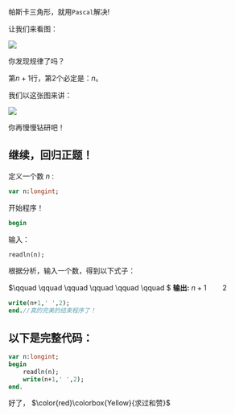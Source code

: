 帕斯卡三角形，就用``Pascal``解决!

让我们来看图：

![](https://upload.wikimedia.org/wikipedia/commons/0/0d/PascalTriangleAnimated2.gif)

你发现规律了吗？

第$n+1$行，第$2$个必定是：$n$。

我们以这张图来讲：

![](https://img-blog.csdn.net/20171130143100892?watermark/2/text/aHR0cDovL2Jsb2cuY3Nkbi5uZXQveWluZ211bGl1Y2h1YW4=/font/5a6L5L2T/fontsize/400/fill/I0JBQkFCMA==/dissolve/70/gravity/Center)

你再慢慢钻研吧！

## 继续，回归正题！

定义一个数 $n$ :
```pascal
var n:longint;
```
开始程序！
```pascal
begin
```
输入：
```pascal
readln(n);
```
根据分析，输入一个数，得到以下式子：

 $\qquad \qquad \qquad \qquad \qquad \qquad $  **输出:**  $n+1 \qquad 2$ 
```pascal
write(n+1,' ',2);
end.//真的完美的结束程序了！
```

## 以下是完整代码：
```pascal
var n:longint;
begin
	readln(n);
	write(n+1,' ',2);
end.
```

好了， $\color{red}\colorbox{Yellow}{求过和赞}$ 